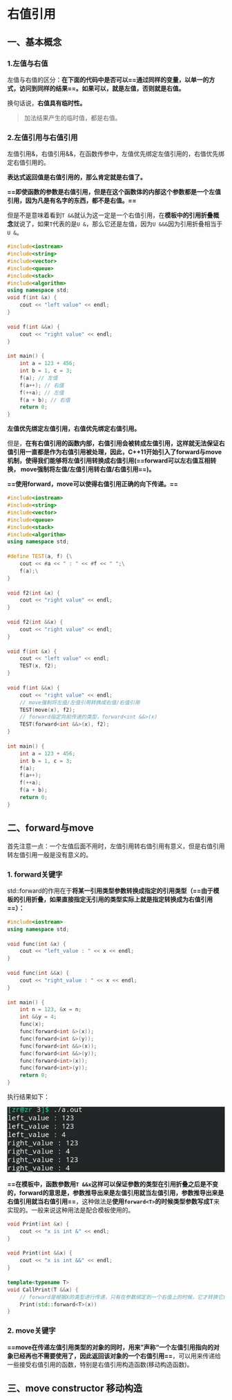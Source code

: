 # 右值引用

## 一、基本概念

### 1.左值与右值

左值与右值的区分：**在下面的代码中是否可以==通过同样的变量，以单一的方式，访问到同样的结果==。如果可以，就是左值，否则就是右值。**

换句话说，**右值具有临时性。**

> 加法结果产生的临时值，都是右值。



### 2.左值引用与右值引用

左值引用&，右值引用&&，在函数传参中，左值优先绑定左值引用的，右值优先绑定右值引用的。

**表达式返回值是右值引用的，那么肯定就是右值了。**

**==即使函数的参数是右值引用，但是在这个函数体的内部这个参数都是一个左值引用，因为凡是有名字的东西，都不是右值。==**

但是不是意味着看到`T &&`就认为这一定是一个右值引用，在**模板中的引用折叠概念**就说了，如果`T`代表的是`U &`，那么它还是左值，因为`U &&&`因为引用折叠相当于`U &`。

```c++
#include<iostream>
#include<string>
#include<vector>
#include<queue>
#include<stack>
#include<algorithm>
using namespace std;
void f(int &x) {
    cout << "left value" << endl;
}

void f(int &&x) {
    cout << "right value" << endl;
}
 
int main() {
    int a = 123 + 456;
    int b = 1, c = 3;
    f(a); // 左值
    f(a++); // 右值
    f(++a); // 左值
    f(a + b); // 右值
    return 0;
}
```

**左值优先绑定左值引用，右值优先绑定右值引用。**

但是，**在有右值引用的函数内部，右值引用会被转成左值引用，**这样就无法保证右值引用一直都是作为右值引用被处理，因此，C++11开始**引入了forward与move机制，使得我们能够将左值引用转换成右值引用(==forward可以左右值互相转换， move强制将左值/左值引用转右值/右值引用==)。**

**==使用forward，move可以使得右值引用正确的向下传递。==**

```c++
#include<iostream>
#include<string>
#include<vector>
#include<queue>
#include<stack>
#include<algorithm>
using namespace std;

#define TEST(a, f) {\
    cout << #a << " : " << #f << " ";\
    f(a);\
}

void f2(int &x) {
    cout << "right value" << endl;
}

void f2(int &&x) {
    cout << "right value" << endl;
}

void f(int &x) {
    cout << "left value" << endl;
    TEST(x, f2);
}

void f(int &&x) {
    cout << "right value" << endl;
    // move强制将左值/左值引用转换成右值/右值引用
    TEST(move(x), f2);
    // forward指定向前传递的类型，forward<int &&>(x)
    TEST(forward<int &&>(x), f2);
}
 
int main() {
    int a = 123 + 456;
    int b = 1, c = 3;
    f(a);
    f(a++);
    f(++a);
    f(a + b);
    return 0;
}
```



## 二、forward与move

首先注意一点：一个左值后面不用时，左值引用转右值引用有意义，但是右值引用转左值引用一般是没有意义的。

### 1. forward关键字

std::forward的作用在于**将某一引用类型参数转换成指定的引用类型（==由于模板的引用折叠，如果直接指定无引用的类型实际上就是指定转换成为右值引用==）：**

```c++
#include<iostream>
using namespace std;

void func(int &x) {
    cout << "left_value : " << x << endl;
}

void func(int &&x) {
    cout << "right_value : " << x << endl;
}

int main() {
    int n = 123, &x = n;
    int &&y = 4;
    func(x);
    func(forward<int &>(x));
    func(forward<int &>(y));
    func(forward<int &&>(x));
    func(forward<int &&>(y));
    func(forward<int>(x));
    func(forward<int>(y));
    return 0;
}
```

执行结果如下：

![](./forward.png)



**==在模板中，函数参数用`T &&x`这样可以保证参数的类型在引用折叠之后是不变的，forward的意思是，参数推导出来是左值引用就当左值引用，参数推导出来是右值引用就当右值引用==**，这种做法是**使用`forward<T>`的时候类型参数写成T**来实现的。一般来说这种用法是配合模板使用的。

```c++
void Print(int &x) {
    cout << "x is int &" << endl;
}

void Print(int &&x) {
    cout << "x is int &&" << endl;
}

template<typename T>
void CallPrint(T &&x) {
    // forward是根据X的类型进行传递，只有在参数绑定到一个右值上的时候，它才转换它的参数到一个右值
    Print(std::forward<T>(x))
}
```



### 2. move关键字

**==move在传递左值引用类型的对象的同时，用来”声称“一个左值引用指向的对象已经再也不需要使用了，因此返回该对象的一个右值引用==**，可以用来传递给一些接受右值引用的函数，特别是右值引用构造函数(移动构造函数)。



## 三、move constructor 移动构造

